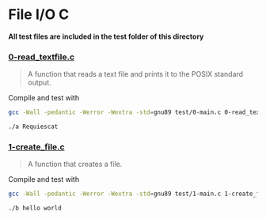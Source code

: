 # File I/O C

**All test files are included in the test folder of this directory**

### [0-read_textfile.c](./0-read_textfile.c)

> A function that reads a text file and prints it to the POSIX standard output.

Compile and test with
```bash
gcc -Wall -pedantic -Werror -Wextra -std=gnu89 test/0-main.c 0-read_textfile.c -o a
```
```bash
./a Requiescat
```

### [1-create_file.c](./1-create_file.c)

> A function that creates a file.

Compile and test with
```bash
gcc -Wall -pedantic -Werror -Wextra -std=gnu89 test/1-main.c 1-create_file.c -o b
```
```
./b hello world
```